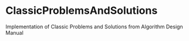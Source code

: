 # ClassicProblemsAndSolutions
Implementation of Classic Problems and Solutions from Algorithm Design Manual
